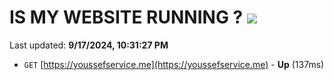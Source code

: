 # IS MY WEBSITE RUNNING ? [![](https://img.shields.io/static/v1?label=Sponsor&message=%E2%9D%A4&logo=GitHub&color=%23fe8e86)](https://github.com/sponsors/Youssef-Lehmam)

Last updated: **9/17/2024, 10:31:27 PM**

- `GET` [https://youssefservice.me](https://youssefservice.me) - **Up** (137ms)
